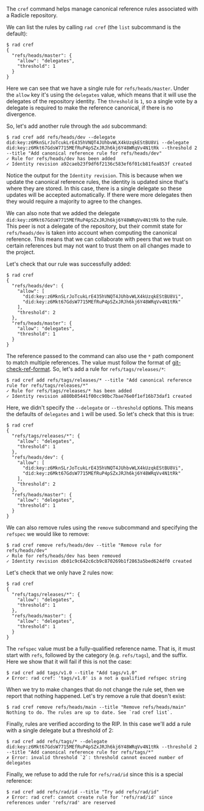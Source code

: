 The `cref` command helps manage canonical reference rules associated
with a Radicle repository.

We can list the rules by calling `rad cref` (the `list` subcommand is
the default):

```
$ rad cref
{
  "refs/heads/master": {
    "allow": "delegates",
    "threshold": 1
  }
}
```

Here we can see that we have a single rule for `refs/heads/master`. Under the
`allow` key it's using the `delegates` value, which means that it will use the
delegates of the repository identity. The `threshold` is `1`, so a single vote
by a delegate is required to make the reference canonical, if there is no
divergence.

So, let's add another rule through the `add` subcommand:

```
$ rad cref add refs/heads/dev --delegate did:key:z6MknSLrJoTcukLrE435hVNQT4JUhbvWLX4kUzqkEStBU8Vi --delegate did:key:z6Mkt67GdsW7715MEfRuP4pSZxJRJh6kj6Y48WRqVv4N1tRk --threshold 2 --title "Add canonical reference rule for refs/heads/dev"
✓ Rule for refs/heads/dev has been added
✓ Identity revision a92caeb23f9df6f2136c583ef6f01cb81fea853f created
```

Notice the output for the `Identity revision`. This is because when we update
the canonical reference rules, the identity is updated since that's where they
are stored. In this case, there is a single delegate so these updates will be
accepted automatically. If there were more delegates then they would require a
majority to agree to the changes.

We can also note that we added the delegate
`did:key:z6Mkt67GdsW7715MEfRuP4pSZxJRJh6kj6Y48WRqVv4N1tRk` to the rule. This
peer is not a delegate of the repository, but their commit state for
`refs/heads/dev` is taken into account when computing the canonical reference.
This means that we can collaborate with peers that we trust on certain
references but may not want to trust them on all changes made to the project.

Let's check that our rule was successfully added:

```
$ rad cref
{
  "refs/heads/dev": {
    "allow": [
      "did:key:z6MknSLrJoTcukLrE435hVNQT4JUhbvWLX4kUzqkEStBU8Vi",
      "did:key:z6Mkt67GdsW7715MEfRuP4pSZxJRJh6kj6Y48WRqVv4N1tRk"
    ],
    "threshold": 2
  },
  "refs/heads/master": {
    "allow": "delegates",
    "threshold": 1
  }
}
```

The reference passed to the command can also use the `*` path component to match
multiple references. The value must follow the format of [git-check-ref-format].
So, let's add a rule for `refs/tags/releases/*`:

```
$ rad cref add refs/tags/releases/* --title "Add canonical reference rule for refs/tags/releases/*"
✓ Rule for refs/tags/releases/* has been added
✓ Identity revision a880b05441f00cc90bc7bae76e0f1ef16b73daf1 created
```

Here, we didn't specify the `--delegate` or `--threshold` options. This means
the defaults of `delegates` and `1` will be used. So let's check that this is
true:

```
$ rad cref
{
  "refs/tags/releases/*": {
    "allow": "delegates",
    "threshold": 1
  },
  "refs/heads/dev": {
    "allow": [
      "did:key:z6MknSLrJoTcukLrE435hVNQT4JUhbvWLX4kUzqkEStBU8Vi",
      "did:key:z6Mkt67GdsW7715MEfRuP4pSZxJRJh6kj6Y48WRqVv4N1tRk"
    ],
    "threshold": 2
  },
  "refs/heads/master": {
    "allow": "delegates",
    "threshold": 1
  }
}
```

We can also remove rules using the `remove` subcommand and specifying the
`refspec` we would like to remove:

```
$ rad cref remove refs/heads/dev --title "Remove rule for refs/heads/dev"
✓ Rule for refs/heads/dev has been removed
✓ Identity revision db01c9c642c6cb9c870269b1f2863a5bed624df0 created
```

Let's check that we only have 2 rules now:

```
$ rad cref
{
  "refs/tags/releases/*": {
    "allow": "delegates",
    "threshold": 1
  },
  "refs/heads/master": {
    "allow": "delegates",
    "threshold": 1
  }
}
```

The `refspec` value must be a fully-qualified reference name. That is, it must
start with `refs`, followed by the category (e.g. `refs/tags`), and the suffix.
Here we show that it will fail if this is not the case:

``` (fails)
$ rad cref add tags/v1.0 --title "Add tags/v1.0"
✗ Error: rad cref: 'tags/v1.0' is a not a qualified refspec string
```

When we try to make changes that do not change the rule set, then we report that
nothing happened. Let's try remove a rule that doesn't exist:

```
$ rad cref remove refs/heads/main --title "Remove refs/heads/main"
Nothing to do. The rules are up to date. See `rad cref list`.
```

Finally, rules are verified according to the RIP. In this case we'll add a rule
with a single delegate but a threshold of 2:

``` (fails)
$ rad cref add refs/tags/* --delegate did:key:z6Mkt67GdsW7715MEfRuP4pSZxJRJh6kj6Y48WRqVv4N1tRk --threshold 2 --title "Add canonical reference rule for refs/tags/*"
✗ Error: invalid threshold `2`: threshold cannot exceed number of delegates
```

Finally, we refuse to add the rule for `refs/rad/id` since this is a special
reference:

``` (fails)
$ rad cref add refs/rad/id --title "Try add refs/rad/id"
✗ Error: rad cref: cannot create rule for 'refs/rad/id' since references under 'refs/rad' are reserved
```

[git-check-ref-format]: https://git-scm.com/docs/git-check-ref-format
